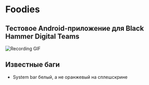 # Foodies
## Тестовое Android-приложение для Black Hammer Digital Teams

![Recording GIF](/assets/recording.gif)

## Известные баги

- System bar белый, а не оранжевый на сплешскрине

